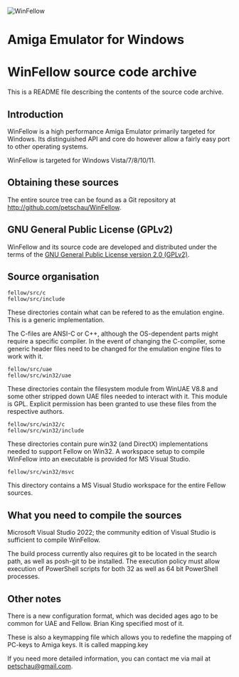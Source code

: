![WinFellow](./fellow/Docs/WinFellow/winfellow_logo_large.png)

# Amiga Emulator for Windows

WinFellow source code archive
=============================

This is a README file describing the contents of the source code archive.

Introduction
------------

WinFellow is a high performance Amiga Emulator primarily targeted for Windows.
Its distinguished API and core do however allow a fairly easy port to other operating systems.

WinFellow is targeted for Windows Vista/7/8/10/11.

Obtaining these sources
-----------------------

The entire source tree can be found as a Git repository at http://github.com/petschau/WinFellow.

GNU General Public License (GPLv2)
----------------------------------

WinFellow and its source code are developed and distributed under the terms of the
[GNU General Public License version 2.0 (GPLv2)](http://www.gnu.org/licenses/old-licenses/gpl-2.0.html).

Source organisation
-------------------

```
fellow/src/c
fellow/src/include
```

These directories contain what can be refered to as the emulation engine. This is a
generic implementation.

The C-files are ANSI-C or C++, although the OS-dependent parts might require a specific
compiler. In the event of changing the C-compiler, some generic header files need to be
changed for the emulation engine files to work with it.

```
fellow/src/uae
fellow/src/win32/uae
```

These directories contain the filesystem module from WinUAE V8.8 and some
other stripped down UAE files needed to interact with it. This module is GPL.
Explicit permission has been granted to use these files from the respective authors.

```
fellow/src/win32/c
fellow/src/win32/include
```

These directories contain pure win32 (and DirectX) implementations needed to
support Fellow on Win32. A workspace setup to compile WinFellow into
an executable is provided for MS Visual Studio.

```
fellow/src/win32/msvc
```

This directory contains a MS Visual Studio workspace for the entire Fellow sources.

What you need to compile the sources
------------------------------------

Microsoft Visual Studio 2022; the community edition of Visual Studio is sufficient to compile WinFellow.

The build process currently also requires git to be located in the search path, as well as posh-git to be installed. The execution policy must allow execution of PowerShell scripts for both 32 as well as 64 bit PowerShell processes.

Other notes
-----------

There is a new configuration format, which was decided ages ago
to be common for UAE and Fellow. Brian King specified most of it.

These is also a keymapping file which allows you to redefine the
mapping of PC-keys to Amiga keys. It is called mapping.key

If you need more detailed information, you can contact me via mail at
[petschau@gmail.com](mailto:petschau@gmail.com).
